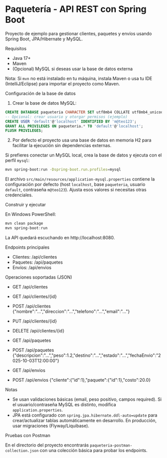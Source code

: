 # Paquetería - API REST con Spring Boot

Proyecto de ejemplo para gestionar clientes, paquetes y envíos usando Spring Boot, JPA/Hibernate y MySQL.

Requisitos
- Java 17+
- Maven
- (Opcional) MySQL si deseas usar la base de datos externa

Nota: Si `mvn` no está instalado en tu máquina, instala Maven o usa tu IDE (IntelliJ/Eclipse) para importar el proyecto como Maven.

Configuración de la base de datos

1. Crear la base de datos MySQL:

```sql
CREATE DATABASE paqueteria CHARACTER SET utf8mb4 COLLATE utf8mb4_unicode_ci;
-- Opcional: crear usuario y otorgar permisos (ejemplo)
CREATE USER 'default'@'localhost' IDENTIFIED BY 'm@teo123';
GRANT ALL PRIVILEGES ON paqueteria.* TO 'default'@'localhost';
FLUSH PRIVILEGES;
```

2. Por defecto el proyecto usa una base de datos en memoria H2 para facilitar la ejecución sin dependencias externas.

Si prefieres conectar un MySQL local, crea la base de datos y ejecuta con el perfil `mysql`:

```bash
mvn spring-boot:run -Dspring-boot.run.profiles=mysql
```

El archivo `src/main/resources/application-mysql.properties` contiene la configuración por defecto (host `localhost`, base `paqueteria`, usuario `default`, contraseña `m@teo123`). Ajusta esos valores si necesitas otras credenciales.

Construir y ejecutar

En Windows PowerShell:

```powershell
mvn clean package
mvn spring-boot:run
```

La API quedará escuchando en http://localhost:8080.

Endpoints principales

- Clientes: /api/clientes
- Paquetes: /api/paquetes
- Envíos: /api/envios

Operaciones soportadas (JSON)

- GET /api/clientes
- GET /api/clientes/{id}
- POST /api/clientes  {"nombre":"...","direccion":"...","telefono":"...","email":"..."}
- PUT /api/clientes/{id}
- DELETE /api/clientes/{id}

- GET /api/paquetes
- POST /api/paquetes {"descripcion":"...","peso":1.2,"destino":"...","estado":"...","fechaEnvio":"2025-10-03T12:00:00"}

- GET /api/envios
- POST /api/envios {"cliente":{"id":1},"paquete":{"id":1},"costo":20.0}

Notas

- Se usan validaciones básicas (email, peso positivo, campos required). Si el usuario/contraseña MySQL es distinto, modifica `application.properties`.
- JPA está configurado con `spring.jpa.hibernate.ddl-auto=update` para crear/actualizar tablas automáticamente en desarrollo. En producción, usar migraciones (Flyway/Liquibase).

Pruebas con Postman

En el directorio del proyecto encontrarás `paqueteria-postman-collection.json` con una colección básica para probar los endpoints.
